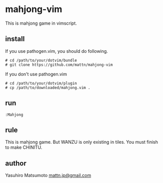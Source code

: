mahjong-vim
===========

This is mahjong game in vimscript.

install
-------

  If you use pathogen.vim, you should do following.

    # cd /path/to/your/dotvim/bundle
	# git clone https://github.com/mattn/mahjong-vim

  If you don't use pathogen.vim

    # cd /path/to/your/dotvim/plugin
	# cp /path/to/downloaded/mahjong.vim .

run
---

    :Mahjong

rule
----

  This is mahjong game. But WANZU is only existing in tiles.
  You must finish to make CHINITU.

author
------

  Yasuhiro Matsumoto <mattn.jp@gmail.com>



